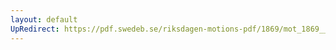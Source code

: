 ```yaml
---
layout: default
UpRedirect: https://pdf.swedeb.se/riksdagen-motions-pdf/1869/mot_1869__fk__00052/mot_1869__fk__00052_002.pdf
---
```

